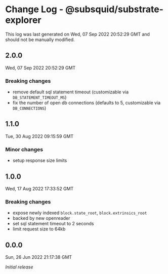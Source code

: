 # Change Log - @subsquid/substrate-explorer

This log was last generated on Wed, 07 Sep 2022 20:52:29 GMT and should not be manually modified.

## 2.0.0
Wed, 07 Sep 2022 20:52:29 GMT

### Breaking changes

- remove default sql statement timeout (customizable via `DB_STATEMENT_TIMEOUT_MS`)
- fix the number of open db connections (defaults to 5, customizable via `DB_CONNECTIONS`)

## 1.1.0
Tue, 30 Aug 2022 09:15:59 GMT

### Minor changes

- setup response size limits

## 1.0.0
Wed, 17 Aug 2022 17:33:52 GMT

### Breaking changes

- expose newly indexed `block.state_root`, `block.extrinsics_root`
- backed by new openreader
- set sql statement timeout to 2 seconds
- limit request size to 64kb

## 0.0.0
Sun, 26 Jun 2022 21:17:38 GMT

_Initial release_

